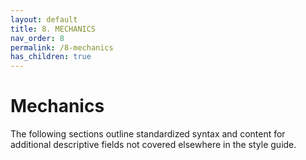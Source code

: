 ```yaml
---
layout: default
title: 8. MECHANICS
nav_order: 8
permalink: /8-mechanics
has_children: true
---
```


# Mechanics
The following sections outline standardized syntax and content for additional descriptive fields not covered elsewhere in the style guide. 

